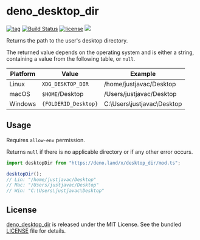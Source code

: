 # deno_desktop_dir

[![tag](https://img.shields.io/github/release/justjavac/deno_desktop_dir)](https://github.com/justjavac/deno_desktop_dir/releases)
[![Build Status](https://github.com/justjavac/deno_desktop_dir/workflows/ci/badge.svg?branch=master)](https://github.com/justjavac/deno_desktop_dir/actions)
[![license](https://img.shields.io/github/license/justjavac/deno_desktop_dir)](https://github.com/justjavac/deno_desktop_dir/blob/master/LICENSE)
[![](https://img.shields.io/badge/deno-v1.3-green.svg)](https://github.com/denoland/deno)

Returns the path to the user's desktop directory.

The returned value depends on the operating system and is either a string,
containing a value from the following table, or `null`.

|Platform | Value                | Example                    |
| ------- | -------------------- | -------------------------- |
| Linux   | `XDG_DESKTOP_DIR`    | /home/justjavac/Desktop    |
| macOS   | `$HOME`/Desktop      | /Users/justjavac/Desktop   |
| Windows | `{FOLDERID_Desktop}` | C:\Users\justjavac\Desktop |

## Usage

Requires `allow-env` permission.

Returns `null` if there is no applicable directory or if any other error occurs.

```ts
import desktopDir from "https://deno.land/x/desktop_dir/mod.ts";

desktopDir();
// Lin: "/home/justjavac/Desktop"
// Mac: "/Users/justjavac/Desktop"
// Win: "C:\Users\justjavac\Desktop"
```

## License

[deno_desktop_dir](https://github.com/justjavac/deno_desktop_dir) is released under the MIT License. See the bundled [LICENSE](./LICENSE) file for details.
